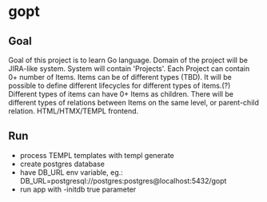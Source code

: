 # gopt

## Goal

Goal of this project is to learn Go language.
Domain of the project will be JIRA-like system.
System will contain 'Projects'.
Each Project can  contain 0+ number of Items.
Items can be of different types (TBD).
It will be possible to define different lifecycles for different types of items.(?)
Different types of items can have  0+ Items as children.
There will be different  types of relations between Items on the same level, or parent-child relation.
HTML/HTMX/TEMPL frontend.

## Run
- process TEMPL templates with templ generate
- create postgres database
- have DB_URL env variable, eg.: DB_URL=postgresql://postgres:postgres@localhost:5432/gopt
- run app with -initdb true parameter

